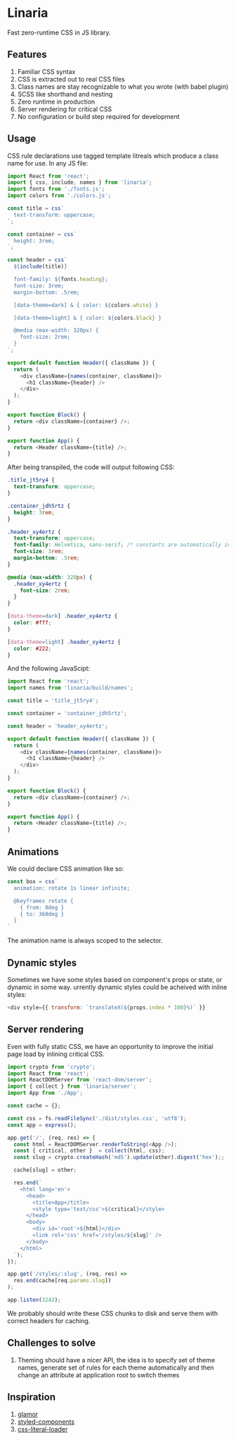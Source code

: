 # Linaria

Fast zero-runtime CSS in JS library.


## Features

1. Familiar CSS syntax
1. CSS is extracted out to real CSS files
1. Class names are stay recognizable to what you wrote (with babel plugin)
1. SCSS like shorthand and nesting
1. Zero runtime in production
1. Server rendering for critical CSS
1. No configuration or build step required for development


## Usage

CSS rule declarations use tagged template litreals which produce a class name for use. In any JS file:

```js
import React from 'react';
import { css, include, names } from 'linaria';
import fonts from './fonts.js';
import colors from './colors.js';

const title = css`
  text-transform: uppercase;
`;

const container = css`
  height: 3rem;
`;

const header = css`
  ${include(title)}

  font-family: ${fonts.heading};
  font-size: 3rem;
  margin-bottom: .5rem;

  [data-theme=dark] & { color: ${colors.white} }

  [data-theme=light] & { color: ${colors.black} }

  @media (max-width: 320px) {
    font-size: 2rem;
  }
`;

export default function Header({ className }) {
  return (
    <div className={names(container, className)}>
      <h1 className={header} />
    </div>
  );
}

export function Block() {
  return <div className={container} />;
}

export function App() {
  return <Header className={title} />;
}
```

After being transpiled, the code will output following CSS:


```css
.title_jt5ry4 {
  text-transform: uppercase;
}

.container_jdh5rtz {
  height: 3rem;
}

.header_xy4ertz {
  text-transform: uppercase;
  font-family: Helvetica, sans-serif; /* constants are automatically inlined */
  font-size: 3rem;
  margin-bottom: .5rem;
}

@media (max-width: 320px) {
  .header_xy4ertz {
    font-size: 2rem;
  }
}

[data-theme=dark] .header_xy4ertz {
  color: #fff;
}

[data-theme=light] .header_xy4ertz {
  color: #222;
}
```

And the following JavaScipt:

```js
import React from 'react';
import names from 'linaria/build/names';

const title = 'title_jt5ry4';

const container = 'container_jdh5rtz';

const header = 'header_xy4ertz';

export default function Header({ className }) {
  return (
    <div className={names(container, className)}>
      <h1 className={header} />
    </div>
  );
}

export function Block() {
  return <div className={container} />;
}

export function App() {
  return <Header className={title} />;
}
```


## Animations

We could declare CSS animation like so:

```js
const box = css`
  animation: rotate 1s linear infinite;

  @keyframes rotate {
    { from: 0deg }
    { to: 360deg }
  }
`
```

The animation name is always scoped to the selector.


## Dynamic styles

Sometimes we have some styles based on component's props or state, or dynamic in some way. urrently dynamic styles could be acheived with inline styles:

```js
<div style={{ transform: `translateX(${props.index * 100}%)` }}
```


## Server rendering

Even with fully static CSS, we have an opportunity to improve the initial page load by inlining critical CSS.

```js
import crypto from 'crypto';
import React from 'react';
import ReactDOMServer from 'react-dom/server';
import { collect } from 'linaria/server';
import App from './App';

const cache = {};

const css = fs.readFileSync('./dist/styles.css', 'utf8');
const app = express();

app.get('/', (req, res) => {
  const html = ReactDOMServer.renderToString(<App />);
  const { critical, other }  = collect(html, css);
  const slug = crypto.createHash('md5').update(other).digest('hex');;

  cache[slug] = other;

  res.end(`
    <html lang='en'>
      <head>
        <title>App</title>
        <style type='text/css'>${critical}</style>
      </head>
      <body>
        <div id='root'>${html}</div>
        <link rel='css' href='/styles/${slug}' />
      </body>
    </html>
  `);
});

app.get('/styles/:slug', (req, res) =>
  res.end(cache[req.params.slug])
);

app.listen(3242);
```

We probably should write these CSS chunks to disk and serve them with correct headers for caching.


## Challenges to solve

1. Theming should have a nicer API, the idea is to specify set of theme names, generate set of rules for each theme automatically and then change an attribute at application root to switch themes


## Inspiration

1. [glamor](https://github.com/threepointone/glamor)
1. [styled-components](https://github.com/styled-components/styled-components)
1. [css-literal-loader](https://github.com/4Catalyzer/css-literal-loader)
